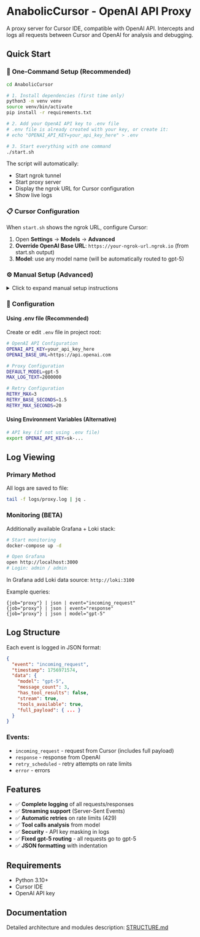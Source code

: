 # AnabolicCursor - OpenAI API Proxy

A proxy server for Cursor IDE, compatible with OpenAI API. Intercepts and logs all requests between Cursor and OpenAI for analysis and debugging.

## Quick Start

### 🚀 One-Command Setup (Recommended)

```bash
cd AnabolicCursor

# 1. Install dependencies (first time only)
python3 -m venv venv
source venv/bin/activate
pip install -r requirements.txt

# 2. Add your OpenAI API key to .env file
# .env file is already created with your key, or create it:
# echo "OPENAI_API_KEY=your_api_key_here" > .env

# 3. Start everything with one command
./start.sh
```

The script will automatically:
- Start ngrok tunnel
- Start proxy server  
- Display the ngrok URL for Cursor configuration
- Show live logs

### 📋 Cursor Configuration

When `start.sh` shows the ngrok URL, configure Cursor:

1. Open **Settings** → **Models** → **Advanced**
2. **Override OpenAI Base URL**: `https://your-ngrok-url.ngrok.io` (from start.sh output)
3. **Model**: use any model name (will be automatically routed to gpt-5)

### ⚙️ Manual Setup (Advanced)

<details>
<summary>Click to expand manual setup instructions</summary>

#### 1. Installation and Setup

```bash
cd AnabolicCursor

# Create virtual environment
python3 -m venv venv
source venv/bin/activate

# Install dependencies
pip install -r requirements.txt

# Start proxy server
uvicorn core.app:app --host 0.0.0.0 --port 8787 --reload
```

#### 2. Expose with Ngrok

Since Cursor blocks localhost URLs, you need to expose the proxy through ngrok:

```bash
# Install ngrok if not already installed
# Download from https://ngrok.com/download

# In a NEW terminal window, expose local server
ngrok http 8787
```

Copy the generated URL (e.g., `https://abc123.ngrok.io`)

**Note**: Keep both terminals running - one for the proxy server, one for ngrok.

</details>

### 🔑 Configuration

#### Using .env file (Recommended)

Create or edit `.env` file in project root:

```bash
# OpenAI API Configuration  
OPENAI_API_KEY=your_api_key_here
OPENAI_BASE_URL=https://api.openai.com

# Proxy Configuration
DEFAULT_MODEL=gpt-5
MAX_LOG_TEXT=2000000

# Retry Configuration
RETRY_MAX=3
RETRY_BASE_SECONDS=1.5
RETRY_MAX_SECONDS=20
```

#### Using Environment Variables (Alternative)

```bash
# API key (if not using .env file)
export OPENAI_API_KEY=sk-...
```

## Log Viewing

### Primary Method
All logs are saved to file:
```bash
tail -f logs/proxy.log | jq .
```

### Monitoring (BETA)
Additionally available Grafana + Loki stack:

```bash
# Start monitoring
docker-compose up -d

# Open Grafana
open http://localhost:3000
# Login: admin / admin
```

In Grafana add Loki data source: `http://loki:3100`

Example queries:
```
{job="proxy"} | json | event="incoming_request"
{job="proxy"} | json | event="response" 
{job="proxy"} | json | model="gpt-5"
```

## Log Structure

Each event is logged in JSON format:

```json
{
  "event": "incoming_request",
  "timestamp": 1756971574,
  "data": {
    "model": "gpt-5",
    "message_count": 3,
    "has_tool_results": false,
    "stream": true,
    "tools_available": true,
    "full_payload": { ... }
  }
}
```

### Events:
- `incoming_request` - request from Cursor (includes full payload)
- `response` - response from OpenAI
- `retry_scheduled` - retry attempts on rate limits
- `error` - errors

## Features

- ✅ **Complete logging** of all requests/responses
- ✅ **Streaming support** (Server-Sent Events)
- ✅ **Automatic retries** on rate limits (429)
- ✅ **Tool calls analysis** from model
- ✅ **Security** - API key masking in logs
- ✅ **Fixed gpt-5 routing** - all requests go to gpt-5
- ✅ **JSON formatting** with indentation

## Requirements

- Python 3.10+
- Cursor IDE
- OpenAI API key

## Documentation

Detailed architecture and modules description: [STRUCTURE.md](STRUCTURE.md)